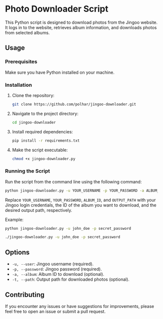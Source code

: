 # Photo Downloader Script

This Python script is designed to download photos from the Jingoo website. It logs in to the website, retrieves album information, and downloads photos from selected albums.

## Usage

### Prerequisites

Make sure you have Python installed on your machine.

### Installation

1. Clone the repository:

   ```bash
   git clone https://github.com/polhar/jingoo-downloader.git
   ```

2. Navigate to the project directory:

   ```bash
   cd jingoo-downloader
   ```

3. Install required dependencies:

   ```bash
   pip install -r requirements.txt
   ```

4. Make the script executable:

   ```bash
   chmod +x jingoo-downloader.py
   ```

### Running the Script

Run the script from the command line using the following command:

```bash
python jingoo-downloader.py -u YOUR_USERNAME -p YOUR_PASSWORD -a ALBUM_ID -t OUTPUT_PATH
```

Replace `YOUR_USERNAME`, `YOUR_PASSWORD`, `ALBUM_ID`, and `OUTPUT_PATH` with your Jingoo login credentials, the ID of the album you want to download, and the desired output path, respectively.

Example:

```bash
python jingoo-downloader.py -u john_doe -p secret_password
```

```bash
./jingoo-downloader.py -u john_doe -p secret_password
```

## Options

- `-u, --user`: Jingoo username (required).
- `-p, --password`: Jingoo password (required).
- `-a, --album`: Album ID to download (optional).
- `-t, --path`: Output path for downloaded photos (optional).

## Contributing

If you encounter any issues or have suggestions for improvements, please feel free to open an issue or submit a pull request.
